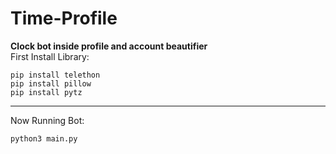 # Time-Profile

**Clock bot inside profile and account beautifier**
<br>
First Install Library:
```
pip install telethon
pip install pillow
pip install pytz
```
<hr>
Now Running Bot:
<br>

```
python3 main.py
```
